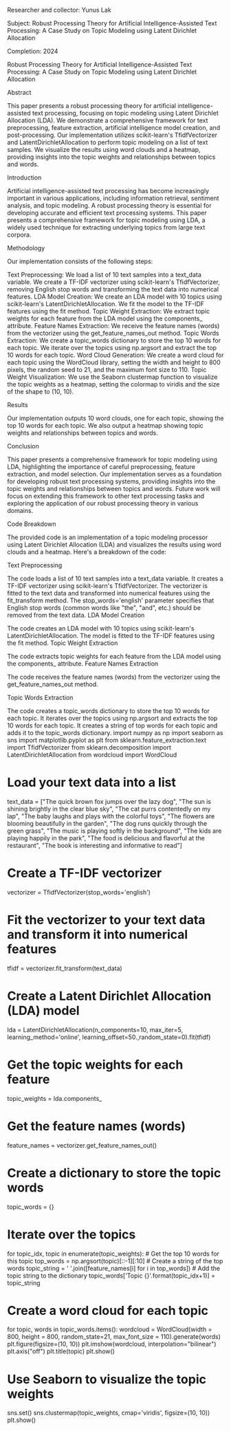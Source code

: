 


Researcher and collector:
Yunus Lak

Subject:
Robust Processing Theory for Artificial Intelligence-Assisted Text Processing: A Case Study on Topic Modeling using Latent Dirichlet Allocation

Completion:
2024









Robust Processing Theory for Artificial Intelligence-Assisted Text Processing: A Case Study on Topic Modeling using Latent Dirichlet Allocation

Abstract

This paper presents a robust processing theory for artificial intelligence-assisted text processing, focusing on topic modeling using Latent Dirichlet Allocation (LDA). We demonstrate a comprehensive framework for text preprocessing, feature extraction, artificial intelligence model creation, and post-processing. Our implementation utilizes scikit-learn's TfidfVectorizer and LatentDirichletAllocation to perform topic modeling on a list of text samples. We visualize the results using word clouds and a heatmap, providing insights into the topic weights and relationships between topics and words.










Introduction

Artificial intelligence-assisted text processing has become increasingly important in various applications, including information retrieval, sentiment analysis, and topic modeling. A robust processing theory is essential for developing accurate and efficient text processing systems. This paper presents a comprehensive framework for topic modeling using LDA, a widely used technique for extracting underlying topics from large text corpora.















Methodology

Our implementation consists of the following steps:

Text Preprocessing: We load a list of 10 text samples into a text_data variable. We create a TF-IDF vectorizer using scikit-learn's TfidfVectorizer, removing English stop words and transforming the text data into numerical features.
LDA Model Creation: We create an LDA model with 10 topics using scikit-learn's LatentDirichletAllocation. We fit the model to the TF-IDF features using the fit method.
Topic Weight Extraction: We extract topic weights for each feature from the LDA model using the components_ attribute.
Feature Names Extraction: We receive the feature names (words) from the vectorizer using the get_feature_names_out method.
Topic Words Extraction: We create a topic_words dictionary to store the top 10 words for each topic. We iterate over the topics using np.argsort and extract the top 10 words for each topic.
Word Cloud Generation: We create a word cloud for each topic using the WordCloud library, setting the width and height to 800 pixels, the random seed to 21, and the maximum font size to 110.
Topic Weight Visualization: We use the Seaborn clustermap function to visualize the topic weights as a heatmap, setting the colormap to viridis and the size of the shape to (10, 10).


Results

Our implementation outputs 10 word clouds, one for each topic, showing the top 10 words for each topic. We also output a heatmap showing topic weights and relationships between topics and words.

Conclusion

This paper presents a comprehensive framework for topic modeling using LDA, highlighting the importance of careful preprocessing, feature extraction, and model selection. Our implementation serves as a foundation for developing robust text processing systems, providing insights into the topic weights and relationships between topics and words. Future work will focus on extending this framework to other text processing tasks and exploring the application of our robust processing theory in various domains.

Code Breakdown

The provided code is an implementation of a topic modeling processor using Latent Dirichlet Allocation (LDA) and visualizes the results using word clouds and a heatmap. Here's a breakdown of the code:



Text Preprocessing

The code loads a list of 10 text samples into a text_data variable.
It creates a TF-IDF vectorizer using scikit-learn's TfidfVectorizer.
The vectorizer is fitted to the text data and transformed into numerical features using the fit_transform method.
The stop_words='english' parameter specifies that English stop words (common words like "the", "and", etc.) should be removed from the text data.
LDA Model Creation

The code creates an LDA model with 10 topics using scikit-learn's LatentDirichletAllocation.
The model is fitted to the TF-IDF features using the fit method.
Topic Weight Extraction

The code extracts topic weights for each feature from the LDA model using the components_ attribute.
Feature Names Extraction

The code receives the feature names (words) from the vectorizer using the get_feature_names_out method.


Topic Words Extraction

The code creates a topic_words dictionary to store the top 10 words for each topic.
It iterates over the topics using np.argsort and extracts the top 10 words for each topic.
It creates a string of top words for each topic and adds it to the topic_words dictionary.
import numpy as np
import seaborn as sns
import matplotlib.pyplot as plt
from sklearn.feature_extraction.text import TfidfVectorizer
from sklearn.decomposition import LatentDirichletAllocation
from wordcloud import WordCloud

# Load your text data into a list
text_data = ["The quick brown fox jumps over the lazy dog",
    "The sun is shining brightly in the clear blue sky",
    "The cat purrs contentedly on my lap",
    "The baby laughs and plays with the colorful toys",
    "The flowers are blooming beautifully in the garden",
    "The dog runs quickly through the green grass",
    "The music is playing softly in the background",
    "The kids are playing happily in the park",
    "The food is delicious and flavorful at the restaurant",
    "The book is interesting and informative to read"]

# Create a TF-IDF vectorizer
vectorizer = TfidfVectorizer(stop_words='english')

# Fit the vectorizer to your text data and transform it into numerical features
tfidf = vectorizer.fit_transform(text_data)

# Create a Latent Dirichlet Allocation (LDA) model
lda = LatentDirichletAllocation(n_components=10, max_iter=5, learning_method='online', learning_offset=50.,random_state=0).fit(tfidf)

# Get the topic weights for each feature
topic_weights = lda.components_

# Get the feature names (words)
feature_names = vectorizer.get_feature_names_out()

# Create a dictionary to store the topic words
topic_words = {}

# Iterate over the topics
for topic_idx, topic in enumerate(topic_weights):
    # Get the top 10 words for this topic
    top_words = np.argsort(topic)[::-1][:10]
    # Create a string of the top words
    topic_string = ' '.join([feature_names[i] for i in top_words])
    # Add the topic string to the dictionary
    topic_words['Topic {}'.format(topic_idx+1)] = topic_string

# Create a word cloud for each topic
for topic, words in topic_words.items():
    wordcloud = WordCloud(width = 800, height = 800, random_state=21, max_font_size = 110).generate(words)
    plt.figure(figsize=(10, 10))
    plt.imshow(wordcloud, interpolation="bilinear")
    plt.axis("off")
    plt.title(topic)
    plt.show()

# Use Seaborn to visualize the topic weights
sns.set()
sns.clustermap(topic_weights, cmap='viridis', figsize=(10, 10))
plt.show()

